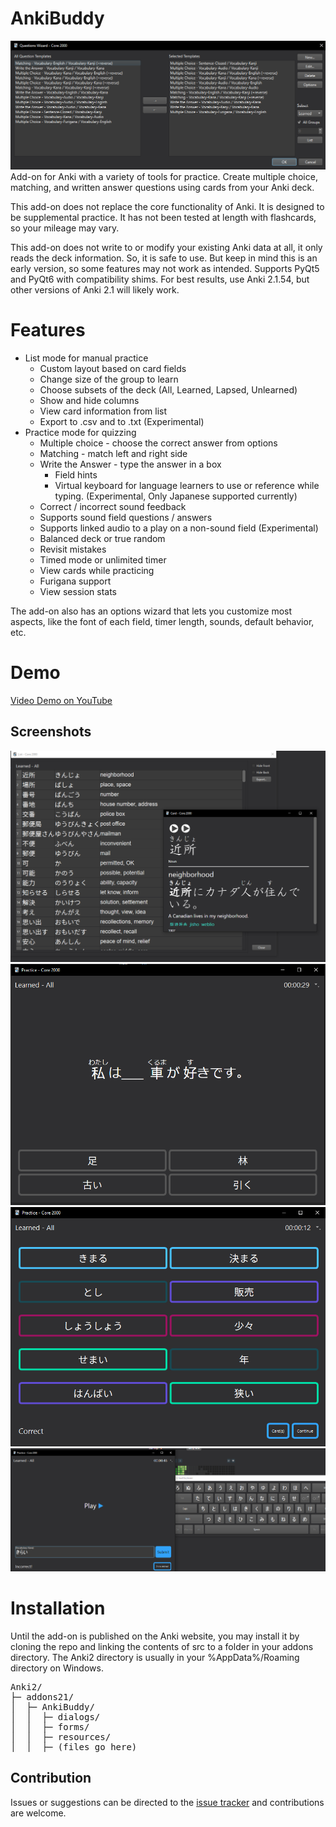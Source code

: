 # AnkiBuddy
![Questions Wizard](/screenshots/questions_wizard.png?raw=true)
Add-on for Anki with a variety of tools for practice. Create multiple choice, matching, and written answer questions using cards from your Anki deck. 

This add-on does not replace the core functionality of Anki. It is designed to be supplemental practice. It has not been tested at length with flashcards, so your mileage may vary.

This add-on does not write to or modify your existing Anki data at all, it only reads the deck information. So, it is safe to use. But keep in mind this is an early version, so some features may not work as intended.  Supports PyQt5 and PyQt6 with compatibility shims. For best results, use Anki 2.1.54, but other versions of Anki 2.1 will likely work. 

# Features
* List mode for manual practice
    * Custom layout based on card fields
    * Change size of the group to learn  
    * Choose subsets of the deck (All, Learned, Lapsed, Unlearned)
    * Show and hide columns
    * View card information from list
    * Export to .csv and to .txt (Experimental)
* Practice mode for quizzing
    * Multiple choice - choose the correct answer from options
    * Matching - match left and right side
    * Write the Answer - type the answer in a box
        * Field hints 
        * Virtual keyboard for language learners to use or reference while typing. (Experimental, Only Japanese supported currently)
    * Correct / incorrect sound feedback
    * Supports sound field questions / answers
    * Supports linked audio to a play on a non-sound field (Experimental) 
    * Balanced deck or true random
    * Revisit mistakes
    * Timed mode or unlimited timer
    * View cards while practicing
    * Furigana support
    * View session stats

The add-on also has an options wizard that lets you customize most aspects, like the font of each field, timer length, sounds, default behavior, etc.

# Demo
[Video Demo on YouTube](https://www.youtube.com/watch?v=cCn8Hh09s0c)

## Screenshots
![List View](/screenshots/list_view.png?raw=true "List View")
![Multiple Choice](/screenshots/multiple_choice2.png?raw=true "Multiple Choice")
![Matching](/screenshots/matching.png?raw=true "Matching")
![Write the Answer](/screenshots/write%20the%20answer.png?raw=true "Write the Answer")

# Installation

Until the add-on is published on the Anki website, you may install it by cloning the repo and linking the contents of src to a folder in your addons directory. The Anki2 directory is usually in your %AppData%/Roaming directory on Windows.
<pre>
Anki2/
├─ addons21/
│  ├─ AnkiBuddy/
│  │  ├─ dialogs/
│  │  ├─ forms/
│  │  ├─ resources/
│  │  ├─ (files go here)
</pre>

## Contribution
Issues or suggestions can be directed to the [issue tracker](https://github.com/axelmoreen/AnkiBuddy/issues) and contributions are welcome.
